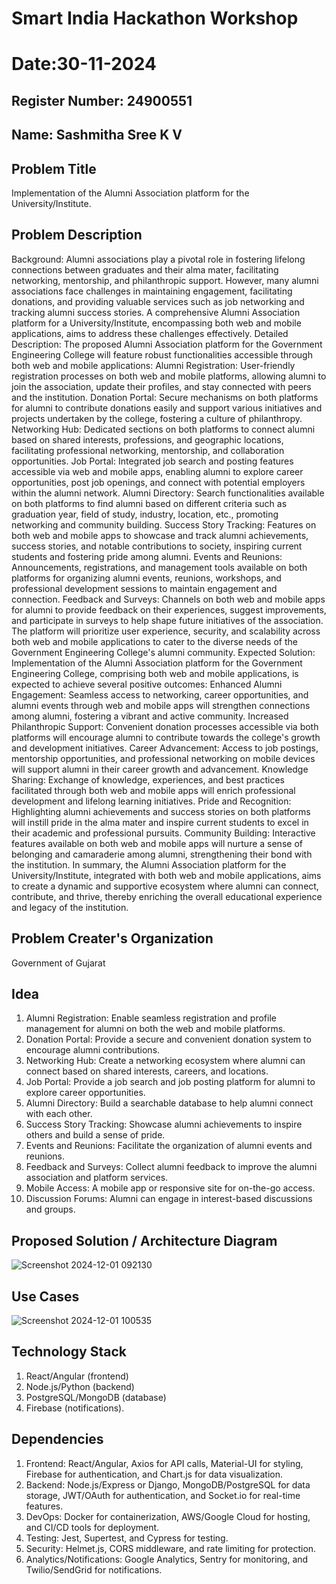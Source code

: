 # Smart India Hackathon Workshop
# Date:30-11-2024
## Register Number: 24900551
## Name: Sashmitha Sree K V
## Problem Title
Implementation of the Alumni Association platform for the University/Institute.
## Problem Description
Background: Alumni associations play a pivotal role in fostering lifelong connections between graduates and their alma mater, facilitating networking, mentorship, and philanthropic support. However, many alumni associations face challenges in maintaining engagement, facilitating donations, and providing valuable services such as job networking and tracking alumni success stories. A comprehensive Alumni Association platform for a University/Institute, encompassing both web and mobile applications, aims to address these challenges effectively. Detailed Description: The proposed Alumni Association platform for the Government Engineering College will feature robust functionalities accessible through both web and mobile applications: Alumni Registration: User-friendly registration processes on both web and mobile platforms, allowing alumni to join the association, update their profiles, and stay connected with peers and the institution. Donation Portal: Secure mechanisms on both platforms for alumni to contribute donations easily and support various initiatives and projects undertaken by the college, fostering a culture of philanthropy. Networking Hub: Dedicated sections on both platforms to connect alumni based on shared interests, professions, and geographic locations, facilitating professional networking, mentorship, and collaboration opportunities. Job Portal: Integrated job search and posting features accessible via web and mobile apps, enabling alumni to explore career opportunities, post job openings, and connect with potential employers within the alumni network. Alumni Directory: Search functionalities available on both platforms to find alumni based on different criteria such as graduation year, field of study, industry, location, etc., promoting networking and community building. Success Story Tracking: Features on both web and mobile apps to showcase and track alumni achievements, success stories, and notable contributions to society, inspiring current students and fostering pride among alumni. Events and Reunions: Announcements, registrations, and management tools available on both platforms for organizing alumni events, reunions, workshops, and professional development sessions to maintain engagement and connection. Feedback and Surveys: Channels on both web and mobile apps for alumni to provide feedback on their experiences, suggest improvements, and participate in surveys to help shape future initiatives of the association. The platform will prioritize user experience, security, and scalability across both web and mobile applications to cater to the diverse needs of the Government Engineering College's alumni community. Expected Solution: Implementation of the Alumni Association platform for the Government Engineering College, comprising both web and mobile applications, is expected to achieve several positive outcomes: Enhanced Alumni Engagement: Seamless access to networking, career opportunities, and alumni events through web and mobile apps will strengthen connections among alumni, fostering a vibrant and active community. Increased Philanthropic Support: Convenient donation processes accessible via both platforms will encourage alumni to contribute towards the college's growth and development initiatives. Career Advancement: Access to job postings, mentorship opportunities, and professional networking on mobile devices will support alumni in their career growth and advancement. Knowledge Sharing: Exchange of knowledge, experiences, and best practices facilitated through both web and mobile apps will enrich professional development and lifelong learning initiatives. Pride and Recognition: Highlighting alumni achievements and success stories on both platforms will instill pride in the alma mater and inspire current students to excel in their academic and professional pursuits. Community Building: Interactive features available on both web and mobile apps will nurture a sense of belonging and camaraderie among alumni, strengthening their bond with the institution. In summary, the Alumni Association platform for the University/Institute, integrated with both web and mobile applications, aims to create a dynamic and supportive ecosystem where alumni can connect, contribute, and thrive, thereby enriching the overall educational experience and legacy of the institution.
## Problem Creater's Organization
Government of Gujarat

## Idea
1. Alumni Registration: Enable seamless registration and profile management for alumni on both the web and mobile platforms.
2. Donation Portal: Provide a secure and convenient donation system to encourage alumni contributions.
3. Networking Hub: Create a networking ecosystem where alumni can connect based on shared interests, careers, and locations.
4. Job Portal: Provide a job search and job posting platform for alumni to explore career opportunities.
5. Alumni Directory: Build a searchable database to help alumni connect with each other.
6. Success Story Tracking: Showcase alumni achievements to inspire others and build a sense of pride.
7. Events and Reunions: Facilitate the organization of alumni events and reunions.
8. Feedback and Surveys: Collect alumni feedback to improve the alumni association and platform services.
9. Mobile Access: A mobile app or responsive site for on-the-go access.
10. Discussion Forums: Alumni can engage in interest-based discussions and groups.

   


## Proposed Solution / Architecture Diagram
![Screenshot 2024-12-01 092130](https://github.com/user-attachments/assets/86e66c23-630f-4e61-921d-f8cb3dcec89f)


## Use Cases
![Screenshot 2024-12-01 100535](https://github.com/user-attachments/assets/203acf69-9e01-4bb6-8460-4bec08228e44)


## Technology Stack
1. React/Angular (frontend)
2. Node.js/Python (backend)
3. PostgreSQL/MongoDB (database)
4. Firebase (notifications).


## Dependencies
1. Frontend: React/Angular, Axios for API calls, Material-UI for styling, Firebase for
authentication, and Chart.js for data visualization.
2. Backend: Node.js/Express or Django, MongoDB/PostgreSQL for data storage,
JWT/OAuth for authentication, and Socket.io for real-time features.
3. DevOps: Docker for containerization, AWS/Google Cloud for hosting, and CI/CD
tools for deployment.
4. Testing: Jest, Supertest, and Cypress for testing.
5. Security: Helmet.js, CORS middleware, and rate limiting for protection.
6. Analytics/Notifications: Google Analytics, Sentry for monitoring, and
Twilio/SendGrid for notifications.


